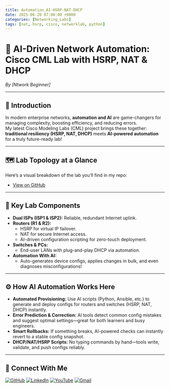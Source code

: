 ```yaml
---
title: Automation_AI-HSRP-NAT-DHCP
date: 2025-06-20 07:00:00 +0000
categories: [Networking_Labs]
tags: [nat, hsrp, cisco, networklab, python]
---
```


# 🤖 AI-Driven Network Automation: Cisco CML Lab with HSRP, NAT & DHCP

*By [Ntwork Beginner]*

---

## 🚀 Introduction

In modern enterprise networks, **automation and AI** are game-changers for managing complexity, boosting efficiency, and reducing errors.  
My latest Cisco Modeling Labs (CML) project brings these together:  
**traditional resiliency (HSRP, NAT, DHCP)** meets **AI-powered automation** for a truly future-ready lab!

---

## 🗺️ Lab Topology at a Glance

Here’s a visual breakdown of the lab you’ll find in my repo:

- [View on GitHub](https://github.com/Ntwork-Beginner/cisco_cml_labs/blob/main/HSRP-NAT-DHCP-Automation_with_AI/Screenshot%202025-06-15%20192435.png)

---

## 🔑 Key Lab Components

- **Dual ISPs (ISP1 & ISP2):** Reliable, redundant Internet uplink.
- **Routers (R1 & R2):**  
  - HSRP for virtual IP failover.  
  - NAT for secure Internet access.  
  - AI-driven configuration scripting for zero-touch deployment.
- **Switches & PCs:**  
  - End-user LANs with plug-and-play DHCP via automation.
- **Automation With AI:**  
  - Auto-generates device configs, applies changes in bulk, and even diagnoses misconfigurations!

---

## ⚙️ How AI Automation Works Here

- **Automated Provisioning:** Use AI scripts (Python, Ansible, etc.) to generate and deploy configs for routers and switches (HSRP, NAT, DHCP) instantly.
- **Error Prediction & Correction:** AI tools detect common config mistakes and suggest optimal settings—great for both learners and busy engineers.
- **Smart Rollbacks:** If something breaks, AI-powered checks can instantly revert to a stable config snapshot.
- **DHCP/NAT/HSRP Scripts:** No typing commands by hand—tools write, validate, and push configs reliably.

---


## 🙌 Connect With Me

[![GitHub](https://img.shields.io/badge/GitHub-Profile-black?style=for-the-badge&logo=github)](https://github.com/Ntwork-Beginner)
[![LinkedIn](https://img.shields.io/badge/LinkedIn-Connect-blue?style=for-the-badge&logo=linkedin)](https://www.linkedin.com/in/ntworkbeginner/)
[![YouTube](https://img.shields.io/badge/YouTube-Subscribe-red?style=for-the-badge&logo=youtube)](https://www.youtube.com/@Ntwork_Beginner)
[![Gmail](https://img.shields.io/badge/Gmail-Mail-red?style=for-the-badge&logo=gmail)](mailto:your.bittudhillon011@gmail.com)
